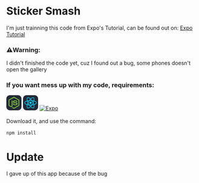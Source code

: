 # Sticker Smash
I'm just trainning this code from Expo's Tutorial, can be found out on: <a href="https://docs.expo.dev/tutorial/introduction/"> Expo Tutorial </a> </br>
### ⚠️Warning:
I didn't finished the code yet, cuz I found out a bug, some phones doesn't open the gallery

### If you want mess up with my code, requirements:
[<img title="Node.js" alt="Node.js" height=40px width=40px src="https://raw.githubusercontent.com/tandpfun/skill-icons/65dea6c4eaca7da319e552c09f4cf5a9a8dab2c8/icons/NodeJS-Dark.svg" />](https://nodejs.org)
[<img title="React Native" alt="React Native" height=40px width=40 src="https://raw.githubusercontent.com/tandpfun/skill-icons/65dea6c4eaca7da319e552c09f4cf5a9a8dab2c8/icons/React-Dark.svg" />](https://reactnative.dev)
[<img title="Expo" alt="Expo" height=40px width=40 src="https://encrypted-tbn0.gstatic.com/images?q=tbn:ANd9GcT2uEqD0C38fQX4PSzW1YOQuIBaGR06NPNIyQ&s" />](https://expo.dev)
</br> </br>
Download it, and use the command:
```bash
npm install
```
# Update
I gave up of this app because of the bug

